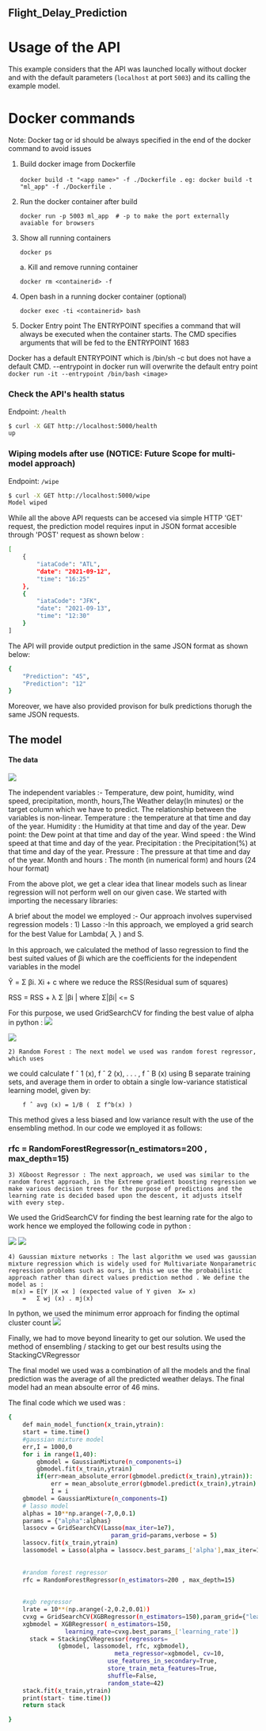 ## Flight_Delay_Prediction

# Usage of the API  

This example considers that the API was launched locally without docker and 
with the default parameters (`localhost` at port `5003`) and its calling 
the example model.

# Docker commands 
Note: Docker tag or id should be always specified in the end of the docker command to avoid issues
1. Build docker image from Dockerfile

    ```docker build -t "<app name>" -f ./Dockerfile .```
    ```eg: docker build -t "ml_app" -f ./Dockerfile .```

2. Run the docker container after build

    ```docker run -p 5003 ml_app  # -p to make the port externally avaiable for browsers```

3. Show all running containers
    
    ```docker ps```

    a. Kill and remove running container
    
     ```docker rm <containerid> -f ```

4. Open bash in a running docker container (optional)

    ```docker exec -ti <containerid> bash```
5. Docker Entry point
The ENTRYPOINT specifies a command that will always be executed when the container starts. The CMD specifies arguments that will be fed to the ENTRYPOINT
1683

Docker has a default ENTRYPOINT which is /bin/sh -c but does not have a default CMD.
--entrypoint in docker run will overwrite the default entry point
    ```docker run -it --entrypoint /bin/bash <image>```


### Check the API's health status

Endpoint: `/health`

```bash
$ curl -X GET http://localhost:5000/health
up
```

### Wiping models after use (NOTICE: Future Scope for multi- model approach)

Endpoint: `/wipe`

```bash
$ curl -X GET http://localhost:5000/wipe
Model wiped
```

While all the above API requests can be accesed via simple HTTP 'GET' request, the prediction model requires input in JSON format accesible through 'POST' request as shown below :

```bash
[
    {
        "iataCode": "ATL",
        "date": "2021-09-12",
        "time": "16:25"
    },
    {
        "iataCode": "JFK",
        "date": "2021-09-13",
        "time": "12:30"
    }
]


```
The API will provide output prediction in the same JSON format as shown below:

```bash
{
    "Prediction": "45",
    "Prediction": "12"
}

```
Moreover, we have also provided provison for bulk predictions thorugh the same JSON requests.

## The model

#### The data 
![](https://github.com/shaurysrivastav27/Flight_Delay_Prediction/blob/main/notebooks/Final/plots/the%20data.png)


The independent variables :- Temperature, dew point, humidity, wind speed, precipitation, month, hours,The Weather delay(In minutes) or the target column which  we have to predict. 
The relationship between the variables is non-linear.
Temperature : the temperature at that time and day of the year.
Humidity : the Humidity at that time and day of the year.
Dew point: the Dew point at that time and day of the year.
Wind speed  : the Wind speed at that time and day of the year.
Precipitation : the Precipitation(%) at that time and day of the year.
Pressure : The pressure at that time and day of the year.
Month and hours : The month (in numerical form) and hours (24 hour format) 

From the above plot, we get a clear idea that linear models such as linear regression will not perform well on our given case.
We started with importing the necessary libraries: 
 

A brief about the model we employed :-
    Our approach involves supervised regression models :
    1) Lasso :-In this approach, we employed a grid search for the best Value for Lambda( 入 ) and S.

In this approach, we calculated the   method of lasso regression to find the best suited values of βi which are the coefficients for the independent variables in the model 

Ŷ =  Σ βi. Xi + c  where we reduce the RSS(Residual sum of squares) 

RSS = RSS + λ Σ |βi | where Σ|βi| <= S

For this purpose, we used GridSearchCV for finding the best value of alpha in python :
![](https://github.com/shaurysrivastav27/Flight_Delay_Prediction/blob/main/notebooks/Final/plots/lasso.png)

![](https://github.com/shaurysrivastav27/Flight_Delay_Prediction/blob/main/notebooks/Final/plots/lasso2.png)


    2) Random Forest : The next model we used was random forest regressor, which uses 

we could calculate
f ˆ 1 (x), f ˆ 2 (x), . . . , f ˆ B (x) using B separate training sets, and average them
in order to obtain a single low-variance statistical learning model, given by: 


        f ˆ avg (x) = 1/B (  Σ f^b(x) )
This method gives a less biased and low variance result with the use of the ensembling method.
In our code we employed it as follows: 

### rfc = RandomForestRegressor(n_estimators=200 , max_depth=15)


    3) XGboost Regressor : The next approach, we used was similar to the random forest approach, in the Extreme gradient boosting regression we make various decision trees for the purpose of predictions and the learning rate is decided based upon the descent, it adjusts itself with every step. 
We used the GridSearchCV for finding the best learning rate for the algo to work hence we employed the following code in python : 

  ![](https://github.com/shaurysrivastav27/Flight_Delay_Prediction/blob/main/notebooks/Final/plots/xgbregressor.png)
  ![](https://github.com/shaurysrivastav27/Flight_Delay_Prediction/blob/main/notebooks/Final/plots/xgbregressor2.png)


    4) Gaussian mixture networks : The last algorithm we used was gaussian mixture regression which is widely used for Multivariate Nonparametric regression problems such as ours, in this we use the probabilistic approach rather than direct values prediction method . We define the model as : 
     m(x) = E[Y |X =x ] (expected value of Y given  X= x) 
        =   Σ wj (x) . mj(x)
In python, we used the minimum error approach for finding the optimal cluster count
![](https://github.com/shaurysrivastav27/Flight_Delay_Prediction/blob/main/notebooks/Final/plots/gaussian_mixture.png)
 
    
Finally, we had  to move beyond linearity to get our solution. We used the method of ensembling / stacking to get our best results using the StackingCVRegressor


The final model we used was a combination of all the models and the final prediction was the average of all the predicted weather delays. 
The final model had an mean absoulte error of 46 mins.


The final code which we used was : 


```bash
{
    def main_model_function(x_train,ytrain):
    start = time.time()
    #gaussian mixture model
    err,I = 1000,0
    for i in range(1,40):
        gbmodel = GaussianMixture(n_components=i)
        gbmodel.fit(x_train,ytrain)
        if(err>mean_absolute_error(gbmodel.predict(x_train),ytrain)):
            err = mean_absolute_error(gbmodel.predict(x_train),ytrain)
            I = i
    gbmodel = GaussianMixture(n_components=I)
    # lasso model
    alphas = 10**np.arange(-7,0,0.1)
    params = {"alpha":alphas}
    lassocv = GridSearchCV(Lasso(max_iter=1e7),
                             param_grid=params,verbose = 5)
    lassocv.fit(x_train,ytrain)
    lassomodel = Lasso(alpha = lassocv.best_params_['alpha'],max_iter=1e7)
    
    
    #random forest regressor
    rfc = RandomForestRegressor(n_estimators=200 , max_depth=15)
    
    
    #xgb regressor
    lrate = 10**(np.arange(-2,0.2,0.01))
    cvxg = GridSearchCV(XGBRegressor(n_estimators=150),param_grid={"learning_rate":lrate},verbose=5).fit(x_train,ytrain)
    xgbmodel = XGBRegressor( n_estimators=150,
                learning_rate=cvxg.best_params_['learning_rate'])
      stack = StackingCVRegressor(regressors=
              (gbmodel, lassomodel, rfc, xgbmodel),
                              meta_regressor=xgbmodel, cv=10,
                            use_features_in_secondary=True,
                            store_train_meta_features=True,
                            shuffle=False,
                            random_state=42)
    stack.fit(x_train,ytrain)
    print(start- time.time())
    return stack

}

```








